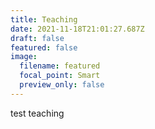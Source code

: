 ```yaml
---
title: Teaching
date: 2021-11-18T21:01:27.687Z
draft: false
featured: false
image:
  filename: featured
  focal_point: Smart
  preview_only: false
---
```

test teaching